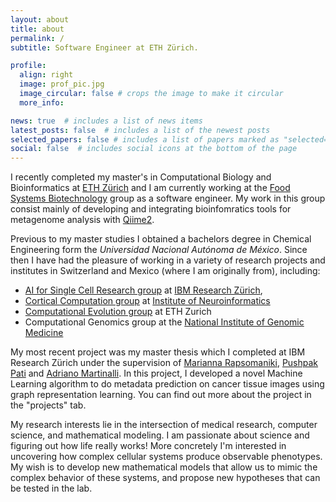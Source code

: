 ```yaml
---
layout: about
title: about
permalink: /
subtitle: Software Engineer at ETH Zürich.

profile:
  align: right
  image: prof_pic.jpg
  image_circular: false # crops the image to make it circular
  more_info:

news: true  # includes a list of news items
latest_posts: false  # includes a list of the newest posts
selected_papers: false # includes a list of papers marked as "selected={true}"
social: false  # includes social icons at the bottom of the page
---
```


I recently completed my master's in Computational Biology and Bioinformatics at [ETH Zürich](https://ethz.ch/en.html) and I am currently working at the [Food Systems Biotechnology](https://fsb.ethz.ch/) group as a software engineer. My work in this group consist mainly of developing and integrating bioinfomratics tools for metagenome analysis with [Qiime2](https://qiime2.org/).

Previous to my master studies I obtained a bachelors degree in Chemical Engineering form the *Universidad Nacional Autónoma de México*. Since then I have had the pleasure of working in a variety of research projects and institutes in Switzerland and Mexico (where I am originally from), including:

- [AI for Single Cell Research group](https://research.ibm.com/projects/ai-for-single-cell-research) at [IBM Research Zürich](https://www.zurich.ibm.com/), 
- [Cortical Computation group](https://co2.ini.uzh.ch/Home/index.php) at [Institute of Neuroinformatics](https://www.ini.uzh.ch/en.html) 
- [Computational Evolution group](https://bsse.ethz.ch/cevo) at ETH Zurich
- Computational Genomics group at the [National Institute of Genomic Medicine](https://www.inmegen.gob.mx/)

My most recent project was my master thesis which I completed at IBM Research Zürich under the supervision of [Marianna Rapsomaniki](https://www.linkedin.com/in/marianna-rapsomaniki/), [Pushpak Pati](https://www.linkedin.com/in/pushpakpati/) and [Adriano Martinalli](https://www.linkedin.com/in/martinelliadriano/). In this project, I developed a novel Machine Learning algorithm to do metadata prediction on cancer tissue images using graph representation learning. You can find out more about the project in the "projects" tab. 

My research interests lie in the intersection of medical research, computer science, and mathematical modeling. I am passionate about science and figuring out how life really works! More concretely I'm interested in uncovering how complex cellular systems produce observable phenotypes. My wish is to develop new mathematical models that allow us to mimic the complex behavior of these systems, and propose new hypotheses that can be tested in the lab.

